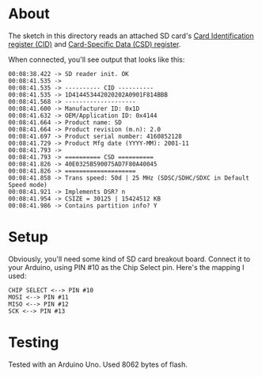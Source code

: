 # About

The sketch in this directory reads an attached SD card's [Card Identification register (CID)](https://www.cameramemoryspeed.com/sd-memory-card-faq/reading-sd-card-cid-serial-psn-internal-numbers/) and [Card-Specific Data (CSD) register](https://en.wikipedia.org/wiki/SD_card).

When connected, you'll see output that looks like this:

```
00:08:38.422 -> SD reader init. OK
00:08:41.535 -> 
00:08:41.535 -> ---------- CID ----------
00:08:41.535 -> 1D414453442020202A0901F814BBB
00:08:41.568 -> --------------------
00:08:41.600 -> Manufacturer ID: 0x1D
00:08:41.632 -> OEM/Application ID: 0x4144
00:08:41.664 -> Product name: SD   
00:08:41.664 -> Product revision (m.n): 2.0
00:08:41.697 -> Product serial number: 4160852128
00:08:41.729 -> Product Mfg date (YYYY-MM): 2001-11
00:08:41.793 -> 
00:08:41.793 -> ========== CSD ==========
00:08:41.826 -> 40E0325B590075AD7F80A40045
00:08:41.826 -> ====================
00:08:41.858 -> Trans speed: 50d | 25 MHz (SDSC/SDHC/SDXC in Default Speed mode)
00:08:41.921 -> Implements DSR? n
00:08:41.954 -> CSIZE = 30125 | 15424512 KB
00:08:41.986 -> Contains partition info? Y
```

# Setup

Obviously, you'll need some kind of SD card breakout board. Connect it to your Arduino, using PIN #10 as the Chip Select pin. Here's the mapping I used:


```
CHIP SELECT <--> PIN #10
MOSI <--> PIN #11
MISO <--> PIN #12
SCK <--> PIN #13
```

# Testing

Tested with an Arduino Uno. Used 8062 bytes of flash.